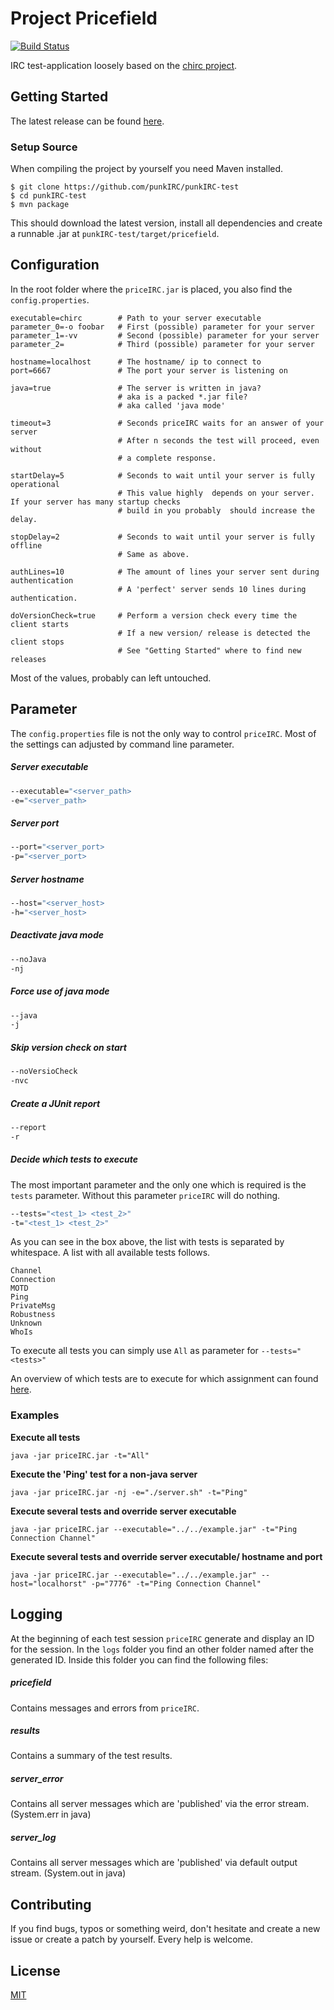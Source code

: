 # Project Pricefield
[![Build Status](https://dev.azure.com/rubenmaurer/Project%20Pricefield/_apis/build/status/Pricefield%20CI)](https://dev.azure.com/rubenmaurer/Project%20Pricefield/_build/latest?definitionId=6)

IRC test-application loosely based on the [chirc project](https://github.com/uchicago-cs/chirc).

## Getting Started
The latest release can be found [here](https://github.com/punkIRC/punkIRC-test/releases).

### Setup Source
When compiling the project by yourself you need Maven installed.

```
$ git clone https://github.com/punkIRC/punkIRC-test
$ cd punkIRC-test
$ mvn package
```

This should download the latest version, install all dependencies and create a runnable .jar at ``` punkIRC-test/target/pricefield ```.

## Configuration
In the root folder where the ``` priceIRC.jar ``` is placed, you also find the ``` config.properties ```.

```
executable=chirc        # Path to your server executable
parameter_0=-o foobar   # First (possible) parameter for your server
parameter_1=-vv         # Second (possible) parameter for your server
parameter_2=            # Third (possible) parameter for your server

hostname=localhost      # The hostname/ ip to connect to
port=6667               # The port your server is listening on

java=true               # The server is written in java?
                        # aka is a packed *.jar file?
                        # aka called 'java mode'

timeout=3               # Seconds priceIRC waits for an answer of your server
                        # After n seconds the test will proceed, even without
                        # a complete response.

startDelay=5            # Seconds to wait until your server is fully operational
                        # This value highly  depends on your server. If your server has many startup checks
                        # build in you probably  should increase the delay.

stopDelay=2             # Seconds to wait until your server is fully offline
                        # Same as above.

authLines=10            # The amount of lines your server sent during authentication
                        # A 'perfect' server sends 10 lines during authentication.
                        
doVersionCheck=true     # Perform a version check every time the client starts
                        # If a new version/ release is detected the client stops
                        # See "Getting Started" where to find new releases
```

Most of the values, probably can left untouched.

## Parameter
The ``` config.properties ``` file is not the only way to control ```priceIRC```. Most of the settings can
adjusted by command line parameter.

##### Server executable
```cmd
--executable="<server_path>
-e="<server_path>
```

##### Server port
```cmd
--port="<server_port>
-p="<server_port>
```

##### Server hostname
```cmd
--host="<server_host>
-h="<server_host>
```

##### Deactivate java mode
```cmd
--noJava
-nj
```

##### Force use of java mode
```cmd
--java
-j
```

##### Skip version check on start
```cmd
--noVersioCheck
-nvc
```

##### Create a JUnit report
```cmd
--report
-r
```

##### Decide which tests to execute
The most important parameter and the only one which is required is the ```tests``` parameter.
Without this parameter ```priceIRC``` will do nothing.

```cmd
--tests="<test_1> <test_2>"
-t="<test_1> <test_2>"
```

As you can see in the box above, the list with tests is separated by whitespace.
A list with all available tests follows.

```
Channel
Connection
MOTD
Ping
PrivateMsg
Robustness
Unknown
WhoIs
```

To execute all tests you can simply use ``All`` as parameter for ``--tests="<tests>"``

An overview of which tests are to execute for which assignment can found [here](https://github.com/punkIRC/punkIRC-test/blob/master/TestOverview.md).

### Examples
**Execute all tests**
```batch
java -jar priceIRC.jar -t="All"
```

**Execute the 'Ping' test for a non-java server**
```batch
java -jar priceIRC.jar -nj -e="./server.sh" -t="Ping"
```

**Execute several tests and override server executable**
```batch
java -jar priceIRC.jar --executable="../../example.jar" -t="Ping Connection Channel"
```

**Execute several tests and override server executable/ hostname and port**
```batch
java -jar priceIRC.jar --executable="../../example.jar" --host="localhorst" -p="7776" -t="Ping Connection Channel"
```

## Logging

At the beginning of each test session ```priceIRC``` generate and display an ID for the session.
In the ```logs``` folder you find an other folder named after the generated ID. Inside this folder
you can find the following files:

##### pricefield
Contains messages and errors from ``priceIRC``.

##### results
Contains a summary of the test results.

##### server_error
Contains all server messages which are 'published' via the error stream. (System.err in java)

##### server_log
Contains all server messages which are 'published' via default output stream. (System.out in java)

## Contributing
If you find bugs, typos or something weird, don't hesitate and create a new issue or create a patch by yourself.
Every help is welcome.

## License
[MIT](https://github.com/punkIRC/punkIRC-test/blob/master/LICENSE)
